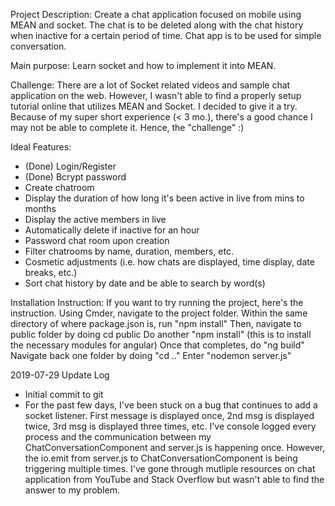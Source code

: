 Project Description:
Create a chat application focused on mobile using MEAN and socket. 
The chat is to be deleted along with the chat history when inactive for a certain period of time. 
Chat app is to be used for simple conversation.

Main purpose:
Learn socket and how to implement it into MEAN.

Challenge:
There are a lot of Socket related videos and sample chat application on the web. 
However, I wasn't able to find a properly setup tutorial online that utilizes MEAN and Socket. 
I decided to give it a try.
Because of my super short experience (< 3 mo.), there's a good chance I may not be able to complete it.
Hence, the "challenge" :)

Ideal Features:
- (Done) Login/Register
- (Done) Bcrypt password
- Create chatroom
- Display the duration of how long it's been active in live from mins to months
- Display the active members in live
- Automatically delete if inactive for an hour
- Password chat room upon creation
- Filter chatrooms by name, duration, members, etc.
- Cosmetic adjustments (i.e. how chats are displayed, time display, date breaks, etc.)
- Sort chat history by date and be able to search by word(s)

Installation Instruction:
If you want to try running the project, here's the instruction.
Using Cmder, navigate to the project folder.
Within the same directory of where package.json is, run "npm install"
Then, navigate to public folder by doing cd public
Do another "npm install" (this is to install the necessary modules for angular)
Once that completes, do "ng build"
Navigate back one folder by doing "cd .."
Enter "nodemon server.js"

2019-07-29 Update Log
- Initial commit to git
- For the past few days, I've been stuck on a bug that continues to add a socket listener.
First message is displayed once, 2nd msg is displayed twice, 3rd msg is displayed three times, etc.
I've console logged every process and the communication between my ChatConversationComponent and server.js is happening once.
However, the io.emit from server.js to ChatConversationComponent is being triggering multiple times.
I've gone through mutliple resources on chat application from YouTube and Stack Overflow but wasn't able to find the answer to my problem.
